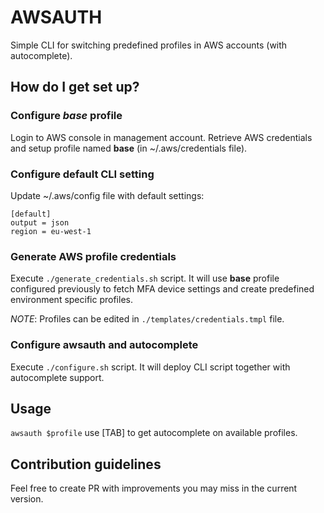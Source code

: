 # AWSAUTH #

Simple CLI for switching predefined profiles in AWS accounts (with autocomplete).

## How do I get set up? ###

### Configure *base* profile
Login to AWS console in management account. 
Retrieve AWS credentials and setup profile named **base** (in ~/.aws/credentials file).

### Configure default CLI setting 
Update ~/.aws/config file with default settings:
```properties
[default]
output = json
region = eu-west-1
```

### Generate AWS profile credentials
Execute `./generate_credentials.sh` script. It will use **base** profile configured previously to fetch
MFA device settings and create predefined environment specific profiles.

*NOTE*: Profiles can be edited in `./templates/credentials.tmpl` file.

### Configure awsauth and autocomplete
Execute `./configure.sh` script. It will deploy CLI script together with autocomplete support.

## Usage 
`awsauth $profile` use [TAB] to get autocomplete on available profiles.

## Contribution guidelines ###

Feel free to create PR with improvements you may miss in the current version.